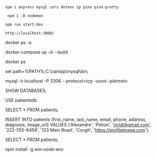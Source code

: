 
```
npm i express mysql cors dotenv ip pino pino-pretty
```

```
 npm i -D nodemon
```

```
npm run start:dev
```

```
http://localhost:3000/
```

docker ps  -a

docker-compose up -d --build

docker ps

set path=%PATH%;C:\xampp\mysql\bin;

mysql -h localhost -P 3306 --protocol=tcp -uroot -pletmein

 SHOW DATABASES;

 USE patientsdb

 SELECT * FROM patients;

 INSERT INTO patients (first_name, last_name, email, phone, address, diagnosis, image_url)
VALUES ('Alexandre', 'Petion', 'mridl@gmail.com', '222-555-6458', '123 Main Road', 'Cough', 'https://profileimage.com');


SELECT * FROM patients;

npm install -g win-node-env